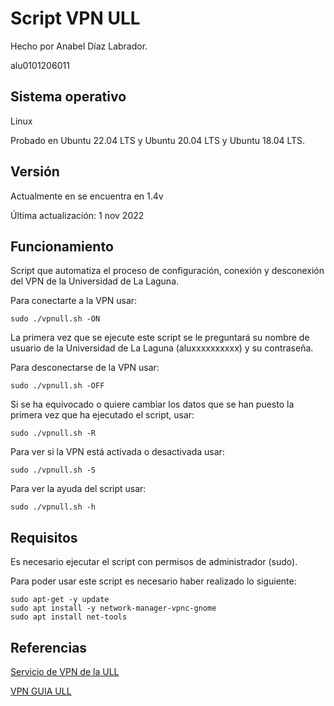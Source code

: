 # Script VPN ULL
Hecho por Anabel Díaz Labrador.

alu0101206011

## Sistema operativo
Linux

Probado en Ubuntu 22.04 LTS y Ubuntu 20.04 LTS y Ubuntu 18.04 LTS.

## Versión
Actualmente en se encuentra en 1.4v

Última actualización: 1 nov 2022

## Funcionamiento
Script que automatiza el proceso de configuración, conexión
y desconexión del VPN de la Universidad de La Laguna.

Para conectarte a la VPN usar:
```
sudo ./vpnull.sh -ON
```

La primera vez que se ejecute este script se le preguntará su nombre de usuario de la Universidad de La Laguna (aluxxxxxxxxxx)
y su contraseña.

Para desconectarse de la VPN usar:
```
sudo ./vpnull.sh -OFF
```

Si se ha equivocado o quiere cambiar los datos que se han puesto la primera vez que ha ejecutado el script, usar:
```
sudo ./vpnull.sh -R
```

Para ver si la VPN está activada o desactivada usar:
```
sudo ./vpnull.sh -S
```

Para ver la ayuda del script usar:
```
sudo ./vpnull.sh -h
```

## Requisitos
Es necesario ejecutar el script con permisos de administrador (sudo).

Para poder usar este script es necesario haber realizado lo siguiente:
```terminal
sudo apt-get -y update
sudo apt install -y network-manager-vpnc-gnome
sudo apt install net-tools
``` 



## Referencias
[Servicio de VPN de la ULL](https://www.ull.es/servicios/stic/2020/12/01/servicio-de-vpn-de-la-ull/)

[VPN GUIA ULL](https://docs.google.com/document/d/1xhSRVqo6y5HYtQQtBemLEwDG6a_yjGlzrxjwuYxIQAk/edit)


